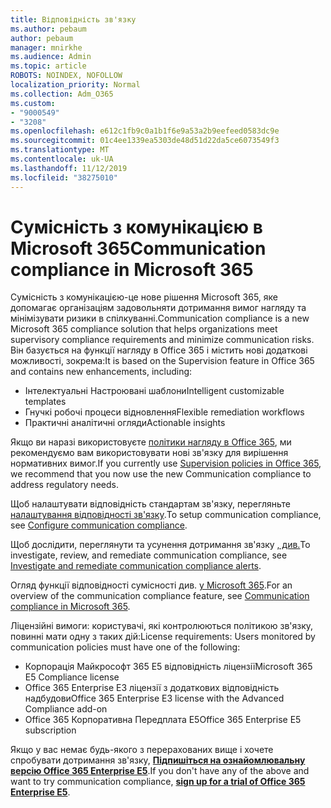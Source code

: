 ```yaml
---
title: Відповідність зв'язку
ms.author: pebaum
author: pebaum
manager: mnirkhe
ms.audience: Admin
ms.topic: article
ROBOTS: NOINDEX, NOFOLLOW
localization_priority: Normal
ms.collection: Adm_O365
ms.custom:
- "9000549"
- "3208"
ms.openlocfilehash: e612c1fb9c0a1b1f6e9a53a2b9eefeed0583dc9e
ms.sourcegitcommit: 01c4ee1339ea5303de48d51d22da5ce6073549f3
ms.translationtype: MT
ms.contentlocale: uk-UA
ms.lasthandoff: 11/12/2019
ms.locfileid: "38275010"
---
```

# <a name="communication-compliance-in-microsoft-365"></a><span data-ttu-id="75e1e-102">Сумісність з комунікацією в Microsoft 365</span><span class="sxs-lookup"><span data-stu-id="75e1e-102">Communication compliance in Microsoft 365</span></span>

<span data-ttu-id="75e1e-103">Сумісність з комунікацією-це нове рішення Microsoft 365, яке допомагає організаціям задовольняти дотримання вимог нагляду та мінімізувати ризики в спілкуванні.</span><span class="sxs-lookup"><span data-stu-id="75e1e-103">Communication compliance is a new Microsoft 365 compliance solution that helps organizations meet supervisory compliance requirements and minimize communication risks.</span></span> <span data-ttu-id="75e1e-104">Він базується на функції нагляду в Office 365 і містить нові додаткові можливості, зокрема:</span><span class="sxs-lookup"><span data-stu-id="75e1e-104">It is based on the Supervision feature in Office 365 and contains new enhancements, including:</span></span>

- <span data-ttu-id="75e1e-105">Інтелектуальні Настроювані шаблони</span><span class="sxs-lookup"><span data-stu-id="75e1e-105">Intelligent customizable templates</span></span>
- <span data-ttu-id="75e1e-106">Гнучкі робочі процеси відновлення</span><span class="sxs-lookup"><span data-stu-id="75e1e-106">Flexible remediation workflows</span></span>
- <span data-ttu-id="75e1e-107">Практичні аналітичні огляди</span><span class="sxs-lookup"><span data-stu-id="75e1e-107">Actionable insights</span></span>

<span data-ttu-id="75e1e-108">Якщо ви наразі використовуєте [політики нагляду в Office 365](https://docs.microsoft.com/microsoft-365/compliance/supervision-policies), ми рекомендуємо вам використовувати нові зв'язку для вирішення нормативних вимог.</span><span class="sxs-lookup"><span data-stu-id="75e1e-108">If you currently use [Supervision policies in Office 365](https://docs.microsoft.com/microsoft-365/compliance/supervision-policies), we recommend that you now use the new Communication compliance to address regulatory needs.</span></span>

<span data-ttu-id="75e1e-109">Щоб налаштувати відповідність стандартам зв'язку, перегляньте [налаштування відповідності зв'язку](https://docs.microsoft.com/microsoft-365/compliance/communication-compliance-configure).</span><span class="sxs-lookup"><span data-stu-id="75e1e-109">To setup communication compliance, see [Configure communication compliance](https://docs.microsoft.com/microsoft-365/compliance/communication-compliance-configure).</span></span>

<span data-ttu-id="75e1e-110">Щоб дослідити, переглянути та усунення дотримання зв'язку [, див.](https://docs.microsoft.com/microsoft-365/compliance/communication-compliance-investigate-remediate)</span><span class="sxs-lookup"><span data-stu-id="75e1e-110">To investigate, review, and remediate communication compliance, see [Investigate and remediate communication compliance alerts](https://docs.microsoft.com/microsoft-365/compliance/communication-compliance-investigate-remediate).</span></span>

<span data-ttu-id="75e1e-111">Огляд функції відповідності сумісності див. [у Microsoft 365](https://docs.microsoft.com/microsoft-365/compliance/communication-compliance).</span><span class="sxs-lookup"><span data-stu-id="75e1e-111">For an overview of the communication compliance feature, see [Communication compliance in Microsoft 365](https://docs.microsoft.com/microsoft-365/compliance/communication-compliance).</span></span>

<span data-ttu-id="75e1e-112">Ліцензійні вимоги: користувачі, які контролюються політикою зв'язку, повинні мати одну з таких дій:</span><span class="sxs-lookup"><span data-stu-id="75e1e-112">License requirements: Users monitored by communication policies must have one of the following:</span></span>

- <span data-ttu-id="75e1e-113">Корпорація Майкрософт 365 E5 відповідність ліцензії</span><span class="sxs-lookup"><span data-stu-id="75e1e-113">Microsoft 365 E5 Compliance license</span></span>
- <span data-ttu-id="75e1e-114">Office 365 Enterprise E3 ліцензії з додаткових відповідність надбудови</span><span class="sxs-lookup"><span data-stu-id="75e1e-114">Office 365 Enterprise E3 license with the Advanced Compliance add-on</span></span>
- <span data-ttu-id="75e1e-115">Office 365 Корпоративна Передплата E5</span><span class="sxs-lookup"><span data-stu-id="75e1e-115">Office 365 Enterprise E5 subscription</span></span>

<span data-ttu-id="75e1e-116">Якщо у вас немає будь-якого з перерахованих вище і хочете спробувати дотримання зв'язку, **[Підпишіться на ознайомлювальну версію Office 365 Enterprise E5](https://go.microsoft.com/fwlink/p/?LinkID=698279)**.</span><span class="sxs-lookup"><span data-stu-id="75e1e-116">If you don't have any of the above and want to try communication compliance, **[sign up for a trial of Office 365 Enterprise E5](https://go.microsoft.com/fwlink/p/?LinkID=698279)**.</span></span>